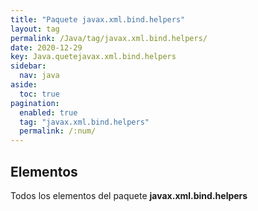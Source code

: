 ```yaml
---
title: "Paquete javax.xml.bind.helpers"
layout: tag
permalink: /Java/tag/javax.xml.bind.helpers/
date: 2020-12-29
key: Java.quetejavax.xml.bind.helpers
sidebar: 
  nav: java
aside: 
  toc: true
pagination: 
  enabled: true
  tag: "javax.xml.bind.helpers"
  permalink: /:num/
---
```


<h2>Elementos</h2>
Todos los elementos del paquete <strong>javax.xml.bind.helpers</strong>
